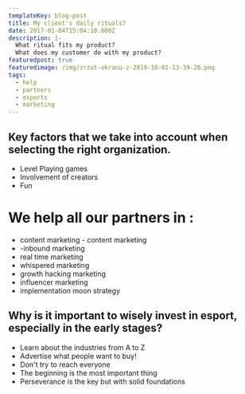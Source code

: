 ```yaml
---
templateKey: blog-post
title: My client's daily rituals?
date: 2017-01-04T15:04:10.000Z
description: |-
  What ritual fits my product?
  What does my customer do with my product?
featuredpost: true
featuredimage: /img/zrzut-ekranu-z-2019-10-01-13-39-20.png
tags:
  - help
  - partners
  - esports
  - marketing
---
```

## Key factors that we take into account when selecting the right organization.



* Level Playing games 
* Involvement of creators 
* Fun 



# We help all our partners in :



*  content marketing - content marketing 
* \-inbound marketing 
*  real time marketing 
*  whispered marketing 
*  growth hacking marketing 
*  influencer marketing 
*  implementation moon strategy 

## Why is it important to wisely invest in esport, especially in the early stages?



* Learn about the industries from A to Z
* Advertise what people want to buy!
* Don't try to reach everyone
* The beginning is the most important thing
* Perseverance is the key but with solid foundations
